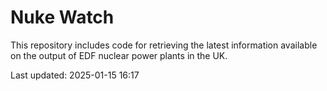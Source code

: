 # Nuke Watch

This repository includes code for retrieving the latest information available on the output of EDF nuclear power plants in the UK.

Last updated: 2025-01-15 16:17